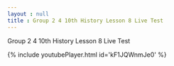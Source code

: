 ```yaml
---
layout : null
title : Group 2 4 10th History Lesson 8 Live Test
---
```


Group 2 4 10th History Lesson 8 Live Test



{% include youtubePlayer.html id='kF1JQWnmJe0' %}
